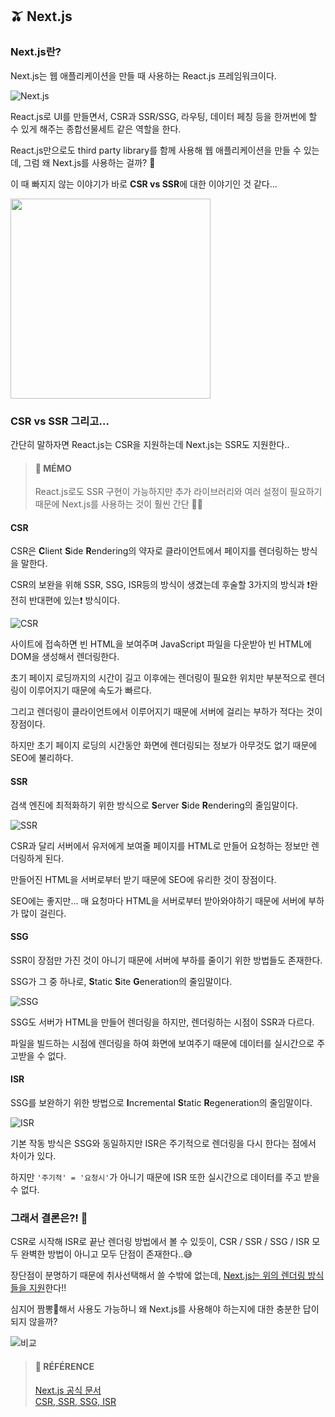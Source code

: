 ## 🫒 Next.js

### Next.js란?

Next.js는 웹 애플리케이션을 만들 때 사용하는 React.js 프레임워크이다.

![Next.js](https://img1.daumcdn.net/thumb/R1280x0/?scode=mtistory2&fname=https%3A%2F%2Fblog.kakaocdn.net%2Fdn%2FbXLsSG%2Fbtr8KKnX7fM%2FHV3HNPmtK9mdJPFCB2Crzk%2Fimg.png)

React.js로 UI를 만들면서, CSR과 SSR/SSG, 라우팅, 데이터 페칭 등을 한꺼번에 할 수 있게 해주는 종합선물세트 같은 역할을 한다.

React.js만으로도 third party library를 함께 사용해 웹 애플리케이션을 만들 수 있는데, 그럼 왜 Next.js를 사용하는 걸까? 🧐

이 때 빠지지 않는 이야기가 바로 **CSR vs SSR**에 대한 이야기인 것 같다...

<img src="https://img1.daumcdn.net/thumb/R1280x0/?scode=mtistory2&fname=https%3A%2F%2Fblog.kakaocdn.net%2Fdn%2Fqq4o4%2Fbtr8LOpUROE%2FhuEKAvDOGxWpQIzJatpw01%2Fimg.jpg" width="320" />

### CSR vs SSR 그리고...

간단히 말하자면 React.js는 CSR을 지원하는데 Next.js는 SSR도 지원한다..

> #### 🍒 MÉMO
> React.js로도 SSR 구현이 가능하지만 추가 라이브러리와 여러 설정이 필요하기 때문에 Next.js를 사용하는 것이 훨씬 간단 👍🏻

#### **CSR**

CSR은 **C**lient **S**ide **R**endering의 약자로 클라이언트에서 페이지를 렌더링하는 방식을 말한다.

CSR의 보완을 위해 SSR, SSG, ISR등의 방식이 생겼는데 후술할 3가지의 방식과 ❗️완전히 반대편에 있는❗️ 방식이다.

![CSR](https://img1.daumcdn.net/thumb/R1280x0/?scode=mtistory2&fname=https%3A%2F%2Fblog.kakaocdn.net%2Fdn%2F0XBl6%2Fbtr8LhTsIBU%2FAtEjSXvjvkpN8HOKDa3d41%2Fimg.jpg)

사이트에 접속하면 빈 HTML을 보여주며 JavaScript 파일을 다운받아 빈 HTML에 DOM을 생성해서 렌더링한다.

초기 페이지 로딩까지의 시간이 길고 이후에는 렌더링이 필요한 위치만 부분적으로 렌더링이 이루어지기 때문에 속도가 빠르다.

그리고 렌더링이 클라이언트에서 이루어지기 때문에 서버에 걸리는 부하가 적다는 것이 장점이다.

하지만 초기 페이지 로딩의 시간동안 화면에 렌더링되는 정보가 아무것도 없기 때문에 SEO에 불리하다.

#### **SSR**

검색 엔진에 최적화하기 위한 방식으로 **S**erver **S**ide **R**endering의 줄임말이다.

![SSR](https://img1.daumcdn.net/thumb/R1280x0/?scode=mtistory2&fname=https%3A%2F%2Fblog.kakaocdn.net%2Fdn%2FbQVCOI%2Fbtr8NcYfgo2%2FhR2T9gYwegGilR78WAzrM1%2Fimg.jpg)

CSR과 달리 서버에서 유저에게 보여줄 페이지를 HTML로 만들어 요청하는 정보만 렌더링하게 된다.

만들어진 HTML을 서버로부터 받기 때문에 SEO에 유리한 것이 장점이다.

SEO에는 좋지만... 매 요청마다 HTML을 서버로부터 받아와야하기 때문에 서버에 부하가 많이 걸린다.

#### **SSG**

SSR이 장점만 가진 것이 아니기 때문에 서버에 부하를 줄이기 위한 방법들도 존재한다.

SSG가 그 중 하나로, **S**tatic **S**ite **G**eneration의 줄임말이다.

![SSG](https://img1.daumcdn.net/thumb/R1280x0/?scode=mtistory2&fname=https%3A%2F%2Fblog.kakaocdn.net%2Fdn%2FsmQvP%2Fbtr8LOp38In%2F9IhsrOtmK0PgE8IK9VQBDK%2Fimg.jpg)

SSG도 서버가 HTML을 만들어 렌더링을 하지만, 렌더링하는 시점이 SSR과 다르다.

파일을 빌드하는 시점에 렌더링을 하여 화면에 보여주기 때문에 데이터를 실시간으로 주고받을 수 없다.

#### **ISR**

SSG를 보완하기 위한 방법으로 **I**ncremental **S**tatic **R**egeneration의 줄임말이다.

![ISR](https://img1.daumcdn.net/thumb/R1280x0/?scode=mtistory2&fname=https%3A%2F%2Fblog.kakaocdn.net%2Fdn%2FbvRM7u%2Fbtr8KI4VwYF%2F1KoljpkkaCW8AbxP84c9uk%2Fimg.jpg)

기본 작동 방식은 SSG와 동일하지만 ISR은 주기적으로 렌더링을 다시 한다는 점에서 차이가 있다.

하지만 `'주기적' = '요청시'`가 아니기 때문에 ISR 또한 실시간으로 데이터를 주고 받을 수 없다.

### 그래서 결론은?! 🤔

CSR로 시작해 ISR로 끝난 렌더링 방법에서 볼 수 있듯이, CSR / SSR / SSG / ISR 모두 완벽한 방법이 아니고 모두 단점이 존재한다..😅

장단점이 분명하기 때문에 취사선택해서 쓸 수밖에 없는데, [Next.js는 위의 렌더링 방식들을 지원](https://nextjs.org/learn/foundations/how-nextjs-works/rendering "Next.js 공식 문서 - 렌더링")한다!!

심지어 짬뽕🍜해서 사용도 가능하니 왜 Next.js를 사용해야 하는지에 대한 충분한 답이 되지 않을까?

![비교](https://img1.daumcdn.net/thumb/R1280x0/?scode=mtistory2&fname=https%3A%2F%2Fblog.kakaocdn.net%2Fdn%2Fch14Xg%2Fbtr8LLz4lyK%2FudB0opqO3ogAFWKgikKyK0%2Fimg.png)

> #### 🐰 RÉFÉRENCE
> 
> [Next.js 공식 문서](https://nextjs.org/learn/foundations/about-nextjs/what-is-nextjs "Next.js 공식 문서")  
> [CSR, SSR, SSG, ISR](https://dev.to/pahanperera/visual-explanation-and-comparison-of-csr-ssr-ssg-and-isr-34ea "CSR, SSR, SSG, ISR")
